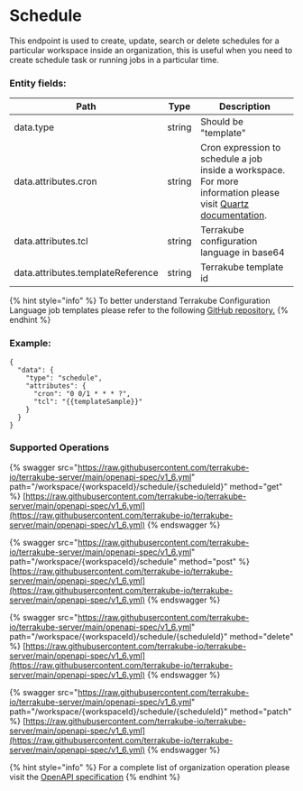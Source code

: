 # Schedule

This endpoint is used to create, update, search or delete schedules for a particular workspace inside an organization, this is useful when you need to create schedule task or running jobs in a particular time.

### Entity fields:

| Path                              | Type   | Description                                                                                                                                                                                                   |
| --------------------------------- | ------ | ------------------------------------------------------------------------------------------------------------------------------------------------------------------------------------------------------------- |
| data.type                         | string | Should be "template"                                                                                                                                                                                          |
| data.attributes.cron              | string | Cron expression to schedule a job inside a workspace. For more information please visit [Quartz documentation](http://www.quartz-scheduler.org/documentation/quartz-2.3.0/tutorials/tutorial-lesson-06.html). |
| data.attributes.tcl               | string | Terrakube configuration language in base64                                                                                                                                                                    |
| data.attributes.templateReference | string | Terrakube template id                                                                                                                                                                                         |

{% hint style="info" %}
To better understand Terrakube Configuration Language job templates please refer to the following [GitHub repository.](https://github.com/terrakube-io/terrakube-extensions)
{% endhint %}

### Example:

```
{
  "data": {
    "type": "schedule",
    "attributes": {
      "cron": "0 0/1 * * * ?",
      "tcl": "{{templateSample}}"
    }
  }
}
```

### Supported Operations

{% swagger src="https://raw.githubusercontent.com/terrakube-io/terrakube-server/main/openapi-spec/v1_6.yml" path="/workspace/{workspaceId}/schedule/{scheduleId}" method="get" %}
[https://raw.githubusercontent.com/terrakube-io/terrakube-server/main/openapi-spec/v1_6.yml](https://raw.githubusercontent.com/terrakube-io/terrakube-server/main/openapi-spec/v1_6.yml)
{% endswagger %}

{% swagger src="https://raw.githubusercontent.com/terrakube-io/terrakube-server/main/openapi-spec/v1_6.yml" path="/workspace/{workspaceId}/schedule" method="post" %}
[https://raw.githubusercontent.com/terrakube-io/terrakube-server/main/openapi-spec/v1_6.yml](https://raw.githubusercontent.com/terrakube-io/terrakube-server/main/openapi-spec/v1_6.yml)
{% endswagger %}

{% swagger src="https://raw.githubusercontent.com/terrakube-io/terrakube-server/main/openapi-spec/v1_6.yml" path="/workspace/{workspaceId}/schedule/{scheduleId}" method="delete" %}
[https://raw.githubusercontent.com/terrakube-io/terrakube-server/main/openapi-spec/v1_6.yml](https://raw.githubusercontent.com/terrakube-io/terrakube-server/main/openapi-spec/v1_6.yml)
{% endswagger %}

{% swagger src="https://raw.githubusercontent.com/terrakube-io/terrakube-server/main/openapi-spec/v1_6.yml" path="/workspace/{workspaceId}/schedule/{scheduleId}" method="patch" %}
[https://raw.githubusercontent.com/terrakube-io/terrakube-server/main/openapi-spec/v1_6.yml](https://raw.githubusercontent.com/terrakube-io/terrakube-server/main/openapi-spec/v1_6.yml)
{% endswagger %}

{% hint style="info" %}
For a complete list of organization operation please visit the [OpenAPI specification](https://github.com/terrakube-io/terrakube-server/tree/main/openapi-spec)
{% endhint %}
